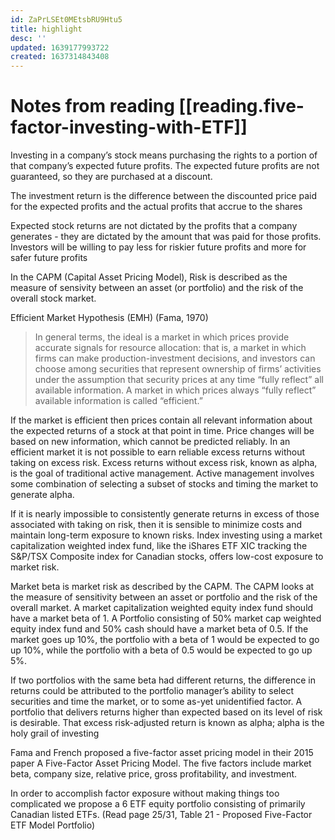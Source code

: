 ```yaml
---
id: ZaPrLSEt0MEtsbRU9Htu5
title: highlight
desc: ''
updated: 1639177993722
created: 1637314843408
---
```

# Notes from reading [[reading.five-factor-investing-with-ETF]]

Investing in a company’s stock means purchasing the rights to a portion of that company’s expected future profits. The expected future profits are not guaranteed, so they are purchased at a discount. 

The investment return is the difference between the discounted price paid for the expected profits and the actual profits that accrue to the shares

Expected stock returns are not dictated by the profits that a company generates - they are dictated by the amount that was paid for those profits. Investors will be willing to pay less for riskier future profits and more for safer future profits

In the CAPM (Capital Asset Pricing Model), Risk is described as the measure of sensivity between an asset (or portfolio) and the risk of the overall stock market.

Efficient Market Hypothesis (EMH) (Fama, 1970)
> In general terms, the ideal is a market in which prices provide accurate signals for resource allocation: that is, a market in which firms can make production-investment decisions, and investors can choose among securities that represent ownership of firms’ activities under the assumption that security prices at any time “fully reflect” all available information. A market in which prices always “fully reflect” available information is called “efficient.”

If the market is efficient then prices contain all relevant information about the expected returns of a stock at that point in time. Price changes will be based on new information, which cannot be predicted reliably. In an efficient market it is not possible to earn reliable excess returns without taking on excess risk. Excess returns without excess risk, known as alpha, is the goal of traditional active management. Active management involves some combination of selecting a subset of stocks and timing the market to generate alpha.

If it is nearly impossible to consistently generate returns in excess of those associated with taking on risk, then it is sensible to minimize costs and maintain long-term exposure to known risks. Index investing using a market capitalization weighted index fund, like the iShares ETF XIC tracking the S&P/TSX Composite index for Canadian stocks, offers low-cost exposure to market risk.

Market beta is market risk as described by the CAPM. The CAPM looks at the measure of sensitivity between an asset or portfolio and the risk of the overall market. A market capitalization weighted equity index fund should have a market beta of 1. A Portfolio consisting of 50% market cap weighted equity index fund and 50% cash should have a market beta of 0.5. If the market goes up 10%, the portfolio with a beta of 1 would be expected to go up 10%, while the portfolio with a beta of 0.5 would be expected to go up 5%.

If two portfolios with the same beta had different returns, the difference in returns could be attributed to the portfolio manager’s ability to select securities and time the market, or to some as-yet unidentified factor. A portfolio that delivers returns higher than expected based on its level of risk is desirable. That excess risk-adjusted return is known as alpha; alpha is the holy grail of investing

Fama and French proposed a five-factor asset pricing model in their 2015 paper A Five-Factor Asset Pricing Model. The five factors include market beta, company size, relative price, gross profitability, and investment.

In order to accomplish factor exposure without making things too complicated we propose a 6 ETF equity portfolio consisting of primarily Canadian listed ETFs. (Read page 25/31, Table 21 - Proposed Five-Factor ETF Model Portfolio)
